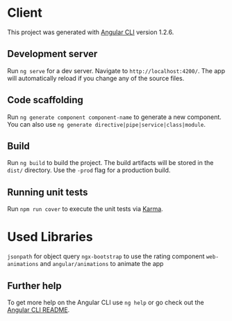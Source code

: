 # Client

This project was generated with [Angular CLI](https://github.com/angular/angular-cli) version 1.2.6.

## Development server

Run `ng serve` for a dev server. Navigate to `http://localhost:4200/`. The app will automatically reload if you change any of the source files.

## Code scaffolding

Run `ng generate component component-name` to generate a new component. You can also use `ng generate directive|pipe|service|class|module`.

## Build

Run `ng build` to build the project. The build artifacts will be stored in the `dist/` directory. Use the `-prod` flag for a production build.

## Running unit tests

Run `npm run cover` to execute the unit tests via [Karma](https://karma-runner.github.io).

# Used Libraries 
`jsonpath` for object query
`ngx-bootstrap` to use the rating component
`web-animations` and `angular/animations` to animate the app


## Further help

To get more help on the Angular CLI use `ng help` or go check out the [Angular CLI README](https://github.com/angular/angular-cli/blob/master/README.md).
